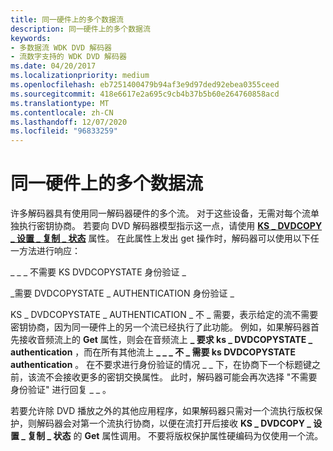 ```yaml
---
title: 同一硬件上的多个数据流
description: 同一硬件上的多个数据流
keywords:
- 多数据流 WDK DVD 解码器
- 流数字支持的 WDK DVD 解码器
ms.date: 04/20/2017
ms.localizationpriority: medium
ms.openlocfilehash: eb7251400479b94af3e9d97ded92ebea0355ceed
ms.sourcegitcommit: 418e6617e2a695c9cb4b37b5b60e264760858acd
ms.translationtype: MT
ms.contentlocale: zh-CN
ms.lasthandoff: 12/07/2020
ms.locfileid: "96833259"
---
```

# <a name="multiple-data-streams-on-the-same-hardware"></a>同一硬件上的多个数据流





许多解码器具有使用同一解码器硬件的多个流。 对于这些设备，无需对每个流单独执行密钥协商。 若要向 DVD 解码器模型指示这一点，请使用 [**KS \_ DVDCOPY \_ 设置 \_ 复制 \_ 状态**](/windows-hardware/drivers/ddi/ksmedia/ns-ksmedia-_ks_dvdcopy_set_copy_state) 属性。 在此属性上发出 get 操作时，解码器可以使用以下任一方法进行响应：

\_ \_ \_ 不需要 KS DVDCOPYSTATE 身份验证 \_

\_需要 DVDCOPYSTATE \_ AUTHENTICATION 身份验证 \_

KS \_ DVDCOPYSTATE \_ AUTHENTICATION \_ 不 \_ 需要，表示给定的流不需要密钥协商，因为同一硬件上的另一个流已经执行了此功能。 例如，如果解码器首先接收音频流上的 **Get** 属性，则会在音频流上 **\_ 要求 ks \_ DVDCOPYSTATE \_ authentication** ，而在所有其他流上 **\_ \_ \_ 不 \_ 需要 ks DVDCOPYSTATE authentication** 。 在不要求进行身份验证的情况 \_ \_ 下，在协商下一个标题键之前，该流不会接收更多的密钥交换属性。 此时，解码器可能会再次选择 "不需要身份验证" 进行回复 \_ \_ 。

若要允许除 DVD 播放之外的其他应用程序，如果解码器只需对一个流执行版权保护，则解码器会对第一个流执行协商，以便在流打开后接收 **KS \_ DVDCOPY \_ 设置 \_ 复制 \_ 状态** 的 **Get** 属性调用。 不要将版权保护属性硬编码为仅使用一个流。

 

